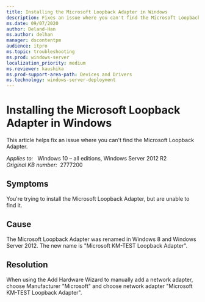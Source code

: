 ```yaml
---
title: Installing the Microsoft Loopback Adapter in Windows
description: Fixes an issue where you can't find the Microsoft Loopback Adapter.
ms.date: 09/07/2020
author: Deland-Han
ms.author: delhan
manager: dscontentpm
audience: itpro
ms.topic: troubleshooting
ms.prod: windows-server
localization_priority: medium
ms.reviewer: kaushika
ms.prod-support-area-path: Devices and Drivers
ms.technology: windows-server-deployment
---
```

# Installing the Microsoft Loopback Adapter in Windows

This article helps fix an issue where you can't find the Microsoft Loopback Adapter.

_Applies to:_ &nbsp; Windows 10 – all editions, Windows Server 2012 R2  
_Original KB number:_ &nbsp;2777200

## Symptoms

You're trying to install the Microsoft Loopback Adapter, but are unable to find it.

## Cause

The Microsoft Loopback Adapter was renamed in Windows 8 and Windows Server 2012. The new name is "Microsoft KM-TEST Loopback Adapter".

## Resolution

When using the Add Hardware Wizard to manually add a network adapter, choose Manufacturer "Microsoft" and choose network adapter "Microsoft KM-TEST Loopback Adapter".
